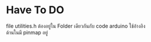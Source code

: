 # Have To DO  

file utilities.h ต้องอยู่ใน Folder เดียวกันกับ code arduino ใช้อ้างอิง   
ด้านในมี pinmap อยู่
